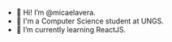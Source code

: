 - 👋 Hi! I’m @micaelavera.
- 🏫 I'm a Computer Science student at UNGS.
- 🌱 I’m currently learning ReactJS.
